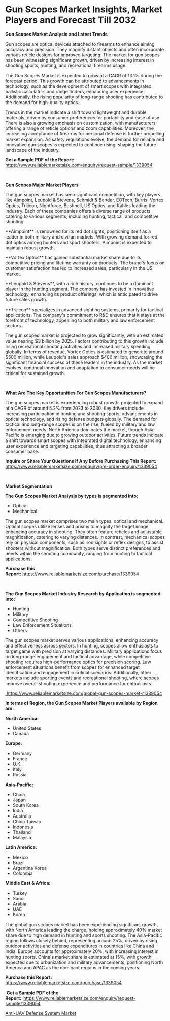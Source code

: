 <p><h1>Gun Scopes Market Insights, Market Players and Forecast Till 2032</h1></p><p><strong>Gun Scopes Market Analysis and Latest Trends</strong></p>
<p><p>Gun scopes are optical devices attached to firearms to enhance aiming accuracy and precision. They magnify distant objects and often incorporate various reticle designs for improved targeting. The market for gun scopes has been witnessing significant growth, driven by increasing interest in shooting sports, hunting, and recreational firearms usage. </p><p>The Gun Scopes Market is expected to grow at a CAGR of 13.1% during the forecast period. This growth can be attributed to advancements in technology, such as the development of smart scopes with integrated ballistic calculators and range finders, enhancing user experience. Additionally, the rising popularity of long-range shooting has contributed to the demand for high-quality optics.</p><p>Trends in the market indicate a shift toward lightweight and durable materials, driven by consumer preferences for portability and ease of use. There is also a growing emphasis on customization, with manufacturers offering a range of reticle options and zoom capabilities. Moreover, the increasing acceptance of firearms for personal defense is further propelling market expansion. As safety regulations evolve, the demand for reliable and innovative gun scopes is expected to continue rising, shaping the future landscape of the industry.</p></p>
<p><strong>Get a Sample PDF of the Report:&nbsp;</strong> <a href="https://www.reliablemarketsize.com/enquiry/request-sample/1339054?utm_campaign=3563&utm_medium=2&utm_source=Github&utm_content=ia&utm_term=27032025&utm_id=gun-scopes">https://www.reliablemarketsize.com/enquiry/request-sample/1339054</a></p>
<p>&nbsp;</p>
<p><strong>Gun Scopes Major Market Players</strong></p>
<p><p>The gun scopes market has seen significant competition, with key players like Aimpoint, Leupold & Stevens, Schmidt & Bender, EOTech, Burris, Vortex Optics, Trijicon, Nightforce, Bushnell, US Optics, and Kahles leading the industry. Each of these companies offers a diverse range of products catering to various segments, including hunting, tactical, and competitive shooting.</p><p>**Aimpoint** is renowned for its red dot sights, positioning itself as a leader in both military and civilian markets. With growing demand for red dot optics among hunters and sport shooters, Aimpoint is expected to maintain robust growth.</p><p>**Vortex Optics** has gained substantial market share due to its competitive pricing and lifetime warranty on products. The brand's focus on customer satisfaction has led to increased sales, particularly in the US market.</p><p>**Leupold & Stevens**, with a rich history, continues to be a dominant player in the hunting segment. The company has invested in innovative technology, enhancing its product offerings, which is anticipated to drive future sales growth.</p><p>**Trijicon** specializes in advanced sighting systems, primarily for tactical applications. The company's commitment to R&D ensures that it stays at the forefront of technology, appealing to both military and law enforcement sectors.</p><p>The gun scopes market is projected to grow significantly, with an estimated value nearing $3 billion by 2025. Factors contributing to this growth include rising recreational shooting activities and increased military spending globally. In terms of revenue, Vortex Optics is estimated to generate around $500 million, while Leupold's sales approach $400 million, showcasing the significant financial success of these leaders in the industry. As the market evolves, continual innovation and adaptation to consumer needs will be critical for sustained growth.</p></p>
<p>&nbsp;</p>
<p><strong>What Are The Key Opportunities For Gun Scopes Manufacturers?</strong></p>
<p><p>The gun scopes market is experiencing robust growth, projected to expand at a CAGR of around 5.2% from 2023 to 2030. Key drivers include increasing participation in hunting and shooting sports, advancements in optical technology, and rising defense budgets globally. The demand for tactical and long-range scopes is on the rise, fueled by military and law enforcement needs. North America dominates the market, though Asia-Pacific is emerging due to growing outdoor activities. Future trends indicate a shift towards smart scopes with integrated digital technology, enhancing user experience and targeting capabilities, thus attracting a broader consumer base.</p></p>
<p><strong>Inquire or Share Your Questions If Any Before Purchasing This Report:</strong> <a href="https://www.reliablemarketsize.com/enquiry/pre-order-enquiry/1339054?utm_campaign=3563&utm_medium=2&utm_source=Github&utm_content=ia&utm_term=27032025&utm_id=gun-scopes">https://www.reliablemarketsize.com/enquiry/pre-order-enquiry/1339054</a></p>
<p>&nbsp;</p>
<p><strong>Market Segmentation</strong></p>
<p><strong>The Gun Scopes Market Analysis by types is segmented into:</strong></p>
<p><ul><li>Optical</li><li>Mechanical</li></ul></p>
<p><p>The gun scopes market comprises two main types: optical and mechanical. Optical scopes utilize lenses and prisms to magnify the target image, enhancing accuracy in shooting. They often feature reticles and adjustable magnification, catering to varying distances. In contrast, mechanical scopes rely on physical components, such as iron sights or reflex designs, to assist shooters without magnification. Both types serve distinct preferences and needs within the shooting community, ranging from hunting to tactical applications.</p></p>
<p><strong>Purchase this Report:&nbsp;</strong><a href="https://www.reliablemarketsize.com/purchase/1339054?utm_campaign=3563&utm_medium=2&utm_source=Github&utm_content=ia&utm_term=27032025&utm_id=gun-scopes">https://www.reliablemarketsize.com/purchase/1339054</a></p>
<p>&nbsp;</p>
<p><strong>The Gun Scopes Market Industry Research by Application is segmented into:</strong></p>
<p><ul><li>Hunting</li><li>Military</li><li>Competitive Shooting</li><li>Law Enforcement Situations</li><li>Others</li></ul></p>
<p><p>The gun scopes market serves various applications, enhancing accuracy and effectiveness across sectors. In hunting, scopes allow enthusiasts to target game with precision at varying distances. Military applications focus on long-range engagement and tactical advantage, while competitive shooting requires high-performance optics for precision scoring. Law enforcement situations benefit from scopes for enhanced target identification and engagement in critical scenarios. Additionally, other markets include sporting events and recreational shooting, where scopes improve overall shooting experience and performance for enthusiasts.</p></p>
<p><a href="https://www.reliablemarketsize.com/global-gun-scopes-market-r1339054?utm_campaign=3563&utm_medium=2&utm_source=Github&utm_content=ia&utm_term=27032025&utm_id=gun-scopes">&nbsp;https://www.reliablemarketsize.com/global-gun-scopes-market-r1339054</a></p>
<p><strong>In terms of Region, the Gun Scopes Market Players available by Region are:</strong></p>
<p>
    <p> <strong> North America: </strong>
        <ul>
            <li>United States</li>
            <li>Canada</li>
        </ul>
        </p> 
    <p> <strong> Europe: </strong>
        <ul>
            <li>Germany</li>
            <li>France</li>
            <li>U.K.</li>
            <li>Italy</li>
            <li>Russia</li>
        </ul>
        </p> 
    <p> <strong> Asia-Pacific: </strong>
        <ul>
            <li>China</li>
            <li>Japan</li>
            <li>South Korea</li>
            <li>India</li>
            <li>Australia</li>
            <li>China Taiwan</li>
            <li>Indonesia</li>
            <li>Thailand</li>
            <li>Malaysia</li>
        </ul>
        </p> 
    <p> <strong> Latin America: </strong>
        <ul>
            <li>Mexico</li>
            <li>Brazil</li>
            <li>Argentina Korea</li>
            <li>Colombia</li>
        </ul>
        </p> 
    <p> <strong> Middle East & Africa: </strong>
        <ul>
            <li>Turkey</li>
            <li>Saudi</li>
            <li>Arabia</li>
            <li>UAE</li>
            <li>Korea</li>
        </ul>
    </p>
    </p>
<p><p>The global gun scopes market has been experiencing significant growth, with North America leading the charge, holding approximately 40% market share due to high demand in hunting and sports shooting. The Asia-Pacific region follows closely behind, representing around 25%, driven by rising outdoor activities and defense expenditures in countries like China and India. Europe accounts for approximately 20%, with increasing interest in hunting sports. China's market share is estimated at 15%, with growth expected due to urbanization and military advancements, positioning North America and APAC as the dominant regions in the coming years.</p></p>
<p><strong>Purchase this Report: </strong><a href="https://www.reliablemarketsize.com/purchase/1339054?utm_campaign=3563&utm_medium=2&utm_source=Github&utm_content=ia&utm_term=27032025&utm_id=gun-scopes">https://www.reliablemarketsize.com/purchase/1339054</a></p>
<p>&nbsp;<strong>Get a Sample PDF of the Report:&nbsp;&nbsp;</strong><a href="https://www.reliablemarketsize.com/enquiry/request-sample/1339054?utm_campaign=3563&utm_medium=2&utm_source=Github&utm_content=ia&utm_term=27032025&utm_id=gun-scopes">https://www.reliablemarketsize.com/enquiry/request-sample/1339054</a></p>
<p><strong></strong></p>
<p><p><a href="https://github.com/daleogrando/Market-Research-Report-List-1/blob/main/anti-uav-defense-system-market.md?utm_campaign=3563&utm_medium=2&utm_source=Github&utm_content=ia&utm_term=27032025&utm_id=gun-scopes">Anti-UAV Defense System Market</a></p></p>